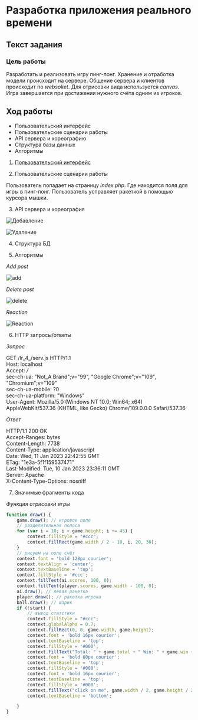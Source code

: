 # Разработка приложения реального времени
## Текст задания
### Цель работы
Разработать и реализовать игру пинг-понг. Хранение и отработка модели происходит на сервере. Общение сервера и клиентов происходит по *websoket*. Для отрисовки вида используется *canvas*. Игра завершается при достижении нужного счёта одним из игроков.
## Ход работы
- Пользовательский интерфейс
- Пользовательские сценарии работы
- API сервера и хореографию
- Структура базы данных
- Алгоритмы
1) [Пользовательский интерфейс](https://www.figma.com/file/OmdQOaygiM84p9MuDEr4Aa/IS_lr_4?node-id=0%3A1&t=1VZWs9ntujbsojhk-1)

2) Пользовательские сценарии работы

Пользователь попадает на страницу *index.php*. Где находится поля для игры в пинг-понг. Пользователь усправляет ракеткой в помощью курсора мышки.

3. API сервера и хореография

![Добавление]()

![Удаление]()

4. Структура БД

5. Алгоритмы

*Add post*

![add]()

*Delete post*

![delete]()

*Reaction*

![Reaction]()

6. HTTP запросы/ответы

*Запрос*

GET /lr_4_/serv.js HTTP/1.1 <br>
Host: localhost <br>
Accept: */* <br>
sec-ch-ua: "Not_A Brand";v="99", "Google Chrome";v="109", "Chromium";v="109" <br>
sec-ch-ua-mobile: ?0 <br>
sec-ch-ua-platform: "Windows" <br>
User-Agent: Mozilla/5.0 (Windows NT 10.0; Win64; x64) AppleWebKit/537.36 (KHTML, like Gecko) Chrome/109.0.0.0 Safari/537.36 <br>

*Ответ*

HTTP/1.1 200 OK <br>
Accept-Ranges: bytes <br>
Content-Length: 7738 <br>
Content-Type: application/javascript <br>
Date: Wed, 11 Jan 2023 22:42:55 GMT <br>
ETag: "1e3a-5f1f159537471" <br>
Last-Modified: Tue, 10 Jan 2023 23:36:11 GMT <br>
Server: Apache <br>
X-Content-Type-Options: nosniff <br>

7. Значимые фрагменты кода

*Функция отрисовки игры*
```js
function draw() {
    game.draw(); // игровое поле
    // разделительная полоса
    for (var i = 10; i < game.height; i += 45) {
        context.fillStyle = "#ccc";
        context.fillRect(game.width / 2 - 10, i, 20, 30);
    }
    // рисуем на поле счёт
    context.font = 'bold 128px courier';
    context.textAlign = 'center';
    context.textBaseline = 'top';
    context.fillStyle = '#ccc';
    context.fillText(ai.scores, 100, 0);
    context.fillText(player.scores, game.width - 100, 0);
    ai.draw(); // левая ракетка
    player.draw(); // ракетка игрока
    ball.draw(); // шарик
    if (!start) {
        // вывод статстики
        context.fillStyle = "#ccc";
        context.globalAlpha = 0.7;
        context.fillRect(0, 0, game.width, game.height);
        context.font = 'bold 16px courier';
        context.textBaseline = 'top';
        context.fillStyle = '#000';
        context.fillText("Total: " + game.total + " Win: " + game.win + " Lose: " + game.lose, game.width / 2, 0);
        context.font = 'bold 60px courier';
        context.textBaseline = 'top';
        context.fillStyle = '#000';
        context.font = 'bold 16px courier';
        context.textBaseline = 'top';
        context.fillStyle = '#000';
        context.fillText("click on me", game.width / 2, game.height / 2 + 25);
        context.textBaseline = 'bottom';

    }
}
```

